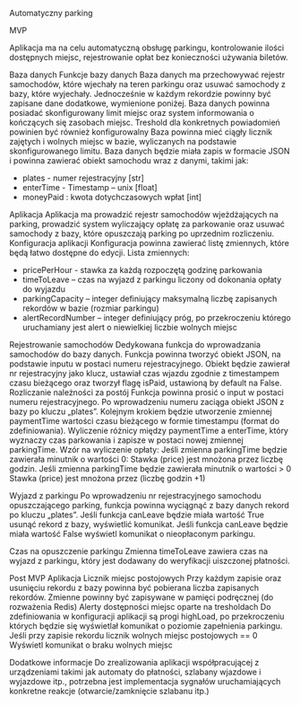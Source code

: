 Automatyczny parking

MVP

Aplikacja ma na celu automatyczną obsługę parkingu, kontrolowanie ilości dostępnych miejsc, rejestrowanie opłat bez konieczności używania biletów. 

Baza danych
Funkcje bazy danych
Baza danych ma przechowywać rejestr samochodów, które wjechały na teren parkingu oraz usuwać samochody z bazy, które wyjechały. Jednocześnie w każdym rekordzie powinny być zapisane dane dodatkowe, wymienione poniżej.
Baza danych powinna posiadać skonfigurowany limit miejsc oraz system informowania o kończących się zasobach miejsc. Treshold dla konkretnych powiadomień powinien być również konfigurowalny
Baza powinna mieć ciągły licznik zajętych i wolnych miejsc w bazie, wyliczanych na podstawie skonfigurowanego limitu.
Baza danych będzie miała zapis w formacie JSON i powinna zawierać obiekt samochodu wraz z danymi, takimi jak:
- plates - numer rejestracyjny [str]
- enterTime - Timestamp – unix [float]
- moneyPaid : kwota dotychczasowych wpłat [int]

Aplikacja
Aplikacja ma prowadzić rejestr samochodów wjeżdżających na parking, prowadzić system wyliczający opłatę za parkowanie oraz usuwać samochody z bazy, które opuszczają parking po uprzednim rozliczeniu.
Konfiguracja aplikacji
Konfiguracja powinna zawierać listę zmiennych, które będą łatwo dostępne do edycji. Lista zmiennych:
- pricePerHour - stawka za każdą rozpoczętą godzinę parkowania
- timeToLeave – czas na wyjazd z parkingu liczony od dokonania opłaty do wyjazdu
- parkingCapacity – integer definiujący maksymalną liczbę zapisanych rekordów w bazie (rozmiar parkingu)
- alertRecordNumber – integer definiujący próg, po przekroczeniu którego uruchamiany jest alert o niewielkiej liczbie wolnych miejsc

Rejestrowanie samochodów
Dedykowana funkcja do wprowadzania samochodów do bazy danych. Funkcja powinna tworzyć obiekt JSON, na podstawie inputu w postaci numeru rejestracyjnego. Obiekt będzie zawierał nr rejestracyjny jako klucz, ustawiał czas wjazdu zgodnie z timestampem czasu bieżącego oraz tworzył flagę isPaid, ustawioną by default na False.
Rozliczanie należności za postój
Funkcja powinna prosić o input w postaci numeru rejestracyjnego. Po wprowadzeniu numeru zaciąga obiekt JSON z bazy po kluczu „plates”. Kolejnym krokiem będzie utworzenie zmiennej paymentTime wartości czasu bieżącego w formie timestampu (format do zdefiniowania). Wyliczenie różnicy między paymentTime a enterTime, który wyznaczy czas parkowania i zapisze w postaci nowej zmiennej parkingTime. 
Wzór na wyliczenie opłaty:
Jeśli zmienna parkingTime będzie zawierała minutnik o wartości 0:
	Stawka (price) jest mnożona przez liczbę godzin.
Jeśli zmienna parkingTime będzie zawierała minutnik o wartości > 0
	Stawka (price) jest mnożona przez (liczbę godzin +1)

Wyjazd z parkingu
Po wprowadzeniu nr rejestracyjnego samochodu opuszczającego parking, funkcja powinna wyciągnąć z bazy danych rekord po kluczu „plates”. 
Jeśli funkcja canLeave będzie miała wartość True 
	usunąć rekord z bazy, wyświetlić komunikat.
Jeśli funkcja canLeave będzie miała wartość False
	wyświetl komunikat o nieopłaconym parkingu.

Czas na opuszczenie parkingu
Zmienna timeToLeave zawiera czas na wyjazd z parkingu, który jest dodawany do weryfikacji uiszczonej płatności.

Post MVP
Aplikacja
Licznik miejsc postojowych
Przy każdym zapisie oraz usunięciu rekordu z bazy powinna być pobierana liczba zapisanych rekordów. Zmienne powinny być zapisywane w pamięci podręcznej (do rozważenia Redis)
Alerty dostępności miejsc oparte na tresholdach 
Do zdefiniowania w konfiguracji aplikacji są progi highLoad, po przekroczeniu których  będzie się wyświetlał komunikat o poziomie zapełnienia parkingu. 
Jeśli przy zapisie rekordu licznik wolnych miejsc postojowych == 0
	Wyświetl komunikat o braku wolnych miejsc

Dodatkowe informacje
Do zrealizowania aplikacji współpracującej z urządzeniami takimi jak automaty do płatności, szlabany wjazdowe i wyjazdowe itp., potrzebna jest implementacja sygnałów uruchamiających konkretne reakcje (otwarcie/zamknięcie szlabanu itp.)
